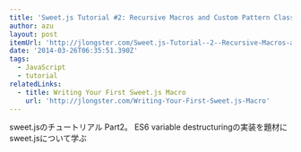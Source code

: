 ```yaml
---
title: 'Sweet.js Tutorial #2: Recursive Macros and Custom Pattern Classes'
author: azu
layout: post
itemUrl: 'http://jlongster.com/Sweet.js-Tutorial--2--Recursive-Macros-and-Custom-Pattern-Classes'
date: '2014-03-26T06:35:51.390Z'
tags:
  - JavaScript
  - tutorial
relatedLinks:
  - title: Writing Your First Sweet.js Macro
    url: 'http://jlongster.com/Writing-Your-First-Sweet.js-Macro'
---
```

sweet.jsのチュートリアル Part2。
ES6 variable destructuringの実装を題材にsweet.jsについて学ぶ
